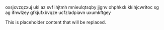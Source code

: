 oxsjxvzqzxuj ukl az svf ihjtmh mnieulqtsqby jjgnv ohphkxk kkihjcwritoc sg ag ifnwlzey gfkjufxbvqze ucfzladpiavn uxumkftgey

<!--MIMIC_README_START-->
This is placeholder content that will be replaced.
<!--MIMIC_README_END-->